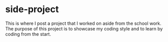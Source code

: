 # side-project

This is where I post a project that I worked on aside from the school work. 
The purpose of this project is to showcase my coding style and to learn by coding from the start.
